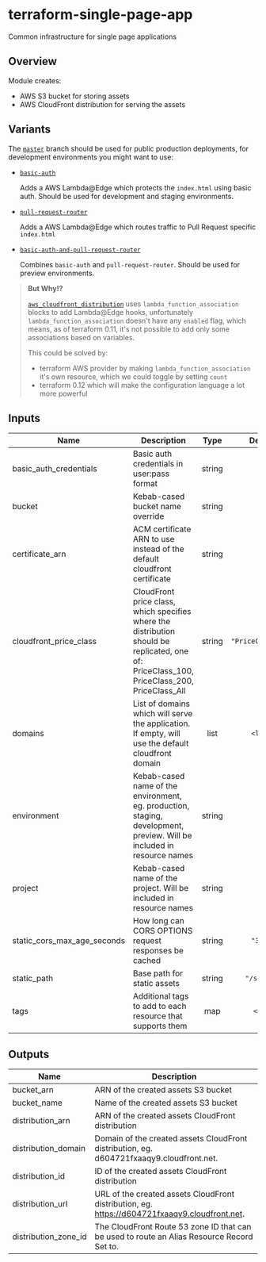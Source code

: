 # terraform-single-page-app

Common infrastructure for single page applications

## Overview

Module creates:

- AWS S3 bucket for storing assets
- AWS CloudFront distribution for serving the assets

## Variants

The [`master`](https://github.com/codequest-eu/terraform-single-page-app/tree/master) branch should be used for public production deployments, for development environments you might want to use:

- [`basic-auth`](https://github.com/codequest-eu/terraform-single-page-app/tree/basic-auth)

  Adds a AWS Lambda@Edge which protects the `index.html` using basic auth.
  Should be used for development and staging environments.

- [`pull-request-router`](https://github.com/codequest-eu/terraform-single-page-app/tree/pull-request-router)

  Adds a AWS Lambda@Edge which routes traffic to Pull Request specific `index.html`

- [`basic-auth-and-pull-request-router`](https://github.com/codequest-eu/terraform-single-page-app/tree/basic-auth-and-pull-request-router)

  Combines `basic-auth` and `pull-request-router`. Should be used for preview environments.

> **But Why!?**
> 
> [`aws_cloudfront_distribution`](https://www.terraform.io/docs/providers/aws/r/cloudfront_distribution.html) uses `lambda_function_association` blocks to add Lambda@Edge hooks, unfortunately `lambda_function_association` doesn't have any `enabled` flag, which means, as of terraform 0.11, it's not possible to add only some associations based on variables. 
> 
> This could be solved by:
> - terraform AWS provider by making `lambda_function_association` it's own resource, which we could toggle by setting `count`
> - terraform 0.12 which will make the configuration language a lot more powerful

## Inputs

| Name                            | Description                                                                                                                                 |  Type  |      Default       | Required |
| ------------------------------- | ------------------------------------------------------------------------------------------------------------------------------------------- | :----: | :----------------: | :------: |
| basic\_auth\_credentials        | Basic auth credentials in user:pass format                                                                                                  | string |        n/a         |   yes    |
| bucket                          | Kebab-cased bucket name override                                                                                                            | string |        `""`        |    no    |
| certificate\_arn                | ACM certificate ARN to use instead of the default cloudfront certificate                                                                    | string |        `""`        |    no    |
| cloudfront\_price\_class        | CloudFront price class, which specifies where the distribution should be replicated, one of: PriceClass_100, PriceClass_200, PriceClass_All | string | `"PriceClass_100"` |    no    |
| domains                         | List of domains which will serve the application. If empty, will use the default cloudfront domain                                          |  list  |      `<list>`      |    no    |
| environment                     | Kebab-cased name of the environment, eg. production, staging, development, preview. Will be included in resource names                      | string |        n/a         |   yes    |
| project                         | Kebab-cased name of the project. Will be included in resource names                                                                         | string |        n/a         |   yes    |
| static\_cors\_max\_age\_seconds | How long can CORS OPTIONS request responses be cached                                                                                       | string |      `"3600"`      |    no    |
| static\_path                    | Base path for static assets                                                                                                                 | string |    `"/static"`     |    no    |
| tags                            | Additional tags to add to each resource that supports them                                                                                  |  map   |      `<map>`       |    no    |

## Outputs

| Name                   | Description                                                                                   |
| ---------------------- | --------------------------------------------------------------------------------------------- |
| bucket\_arn            | ARN of the created assets S3 bucket                                                           |
| bucket\_name           | Name of the created assets S3 bucket                                                          |
| distribution\_arn      | ARN of the created assets CloudFront distribution                                             |
| distribution\_domain   | Domain of the created assets CloudFront distribution, eg. d604721fxaaqy9.cloudfront.net.      |
| distribution\_id       | ID of the created assets CloudFront distribution                                              |
| distribution\_url      | URL of the created assets CloudFront distribution, eg. https://d604721fxaaqy9.cloudfront.net. |
| distribution\_zone\_id | The CloudFront Route 53 zone ID that can be used to route an Alias Resource Record Set to.    |

